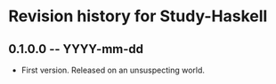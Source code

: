 # Revision history for Study-Haskell

## 0.1.0.0 -- YYYY-mm-dd

* First version. Released on an unsuspecting world.
